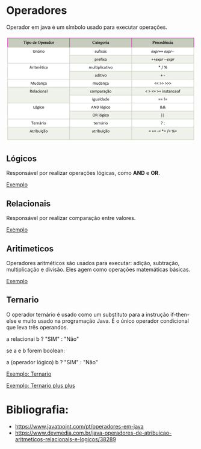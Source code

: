 # Operadores

Operador em java é um símbolo usado para executar operações.

![img.png](imagens/img_4.png)

## Lógicos

Responsável por realizar operações lógicas, como **AND** e **OR**.

[Exemplo](/src/br/com/letscode/introducao/base/operadores/exemplos/Logicos.java)

## Relacionais

Responsável por realizar comparação entre valores.

[Exemplo](/src/br/com/letscode/introducao/base/operadores/exemplos/Relacionais.java)

## Aritimeticos

Operadores aritméticos são usados para executar: adição, subtração, multiplicação e divisão. Eles agem como operações
matemáticas básicas.

[Exemplo](/src/br/com/letscode/introducao/base/operadores/exemplos/Aritimeticos.java)

## Ternario

O operador ternário é usado como um substituto para a instrução if-then-else e muito usado na programação Java. É o
único operador condicional que leva três operandos.

a relacionai b ? "SIM" : "Não"

se a e b forem boolean:

a (operador lógico) b ? "SIM" : "Não"

[Exemplo: Ternario](/src/br/com/letscode/introducao/base/operadores/exemplos/Ternario.java)

[Exemplo: Ternario plus plus](/src/br/com/letscode/introducao/base/operadores/exercicios/TernarioPlusPlus.java)

# Bibliografia:

* https://www.javatpoint.com/pt/operadores-em-java
* https://www.devmedia.com.br/java-operadores-de-atribuicao-aritmeticos-relacionais-e-logicos/38289
